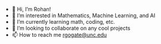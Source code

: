- 👋 Hi, I’m Rohan!
- 👀 I’m interested in Mathematics, Machine Learning, and AI
- 🌱 I’m currently learning math, coding, etc.
- 🤝 I’m looking to collaborate on any cool projects
- 📫 How to reach me rgogate@unc.edu

<!---
rohan-gogate/rohan-gogate is a ✨ special ✨ repository because its `README.md` (this file) appears on your GitHub profile.
You can click the Preview link to take a look at your changes.
--->
